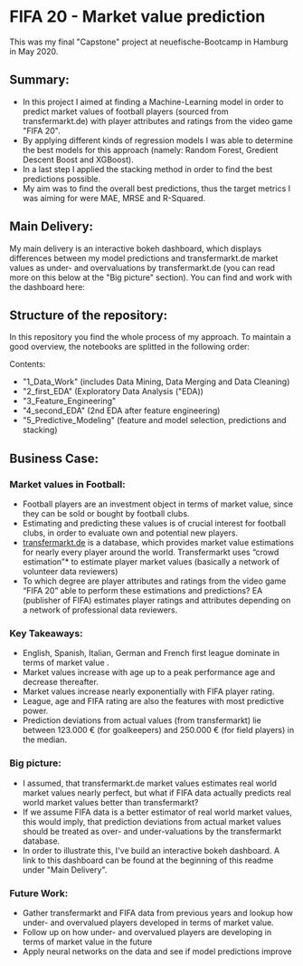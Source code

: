 # FIFA 20 - Market value prediction

This was my final "Capstone" project at neuefische-Bootcamp in Hamburg in May 2020.

## Summary:

* In this project I aimed at finding a Machine-Learning model in order to predict market values of football players (sourced from transfermarkt.de) with player attributes and ratings from the video game "FIFA 20". 
* By applying different kinds of regression models I was able to determine the best models for this approach (namely: Random Forest, Gredient Descent Boost and XGBoost).
* In a last step I applied the stacking method in order to find the best predictions possible.
* My aim was to find the overall best predictions, thus the target metrics I was aiming for were MAE, MRSE and R-Squared.

## Main Delivery:

My main delivery is an interactive bokeh dashboard, which displays differences between my model predictions and transfermarkt.de market values as under- and overvaluations by transfermarkt.de (you can read more on this below at the "Big picture" section). You can find and work with the dashboard here: 


## Structure of the repository:

In this repository you find the whole process of my approach. To maintain a good overview, the notebooks are splitted in the following order:

Contents:
- "1_Data_Work" (includes Data Mining, Data Merging and Data Cleaning)
- "2_first_EDA" (Exploratory Data Analysis ("EDA))
- "3_Feature_Engineering"
- "4_second_EDA" (2nd EDA after feature engineering)
- "5_Predictive_Modeling" (feature and model selection, predictions and stacking)



## Business Case:

### Market values in Football:
* Football players are an investment object in terms of market value, since they can be sold or bought by football clubs. 
* Estimating and predicting these values is of crucial interest for football clubs, in order to evaluate own and potential new players.
* [transfermarkt.de](www.transfermarkt.de) is a database, which provides market value estimations for nearly every player around the world. Transfermarkt uses “crowd estimation”*  to estimate player market values (basically a network of volunteer data reviewers)
* To which degree are player attributes and ratings from the video game “FIFA 20” able to perform these estimations and predictions? EA (publisher of FIFA) estimates player ratings and attributes depending on a network of professional data reviewers.

### Key Takeaways:
* English, Spanish, Italian, German and French first league dominate in terms of market value .
* Market values increase with age up to a peak  performance age and decrease thereafter.
* Market values increase nearly exponentially with FIFA player rating.
* League, age and FIFA rating are also the features with most predictive power.
* Prediction deviations from actual values (from transfermarkt) lie between 123.000 € (for goalkeepers) and 250.000 € (for field players) in the median.

### Big picture:
* I assumed, that transfermarkt.de market values estimates real world market values nearly perfect, but what if FIFA data actually predicts real world market values better than transfermarkt?
* If we assume FIFA data is a better estimator of real world market values, this would imply, that prediction deviations from actual market values should be treated as over- and under-valuations by the transfermarkt database.
* In order to illustrate this, I've build an interactive bokeh dashboard. A link to this dashboard can be found at the beginning of this readme under "Main Delivery".



### Future Work:
* Gather transfermarkt and FIFA data from previous years and lookup how under- and overvalued players developed  in terms of market value.
* Follow up on how under- and overvalued players are developing in terms of market value in the future
* Apply neural networks on the data and see if model predictions improve




